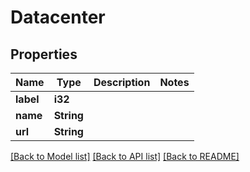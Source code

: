 # Datacenter

## Properties

Name | Type | Description | Notes
------------ | ------------- | ------------- | -------------
**label** | **i32** |  | 
**name** | **String** |  | 
**url** | **String** |  | 

[[Back to Model list]](../README.md#documentation-for-models) [[Back to API list]](../README.md#documentation-for-api-endpoints) [[Back to README]](../README.md)


